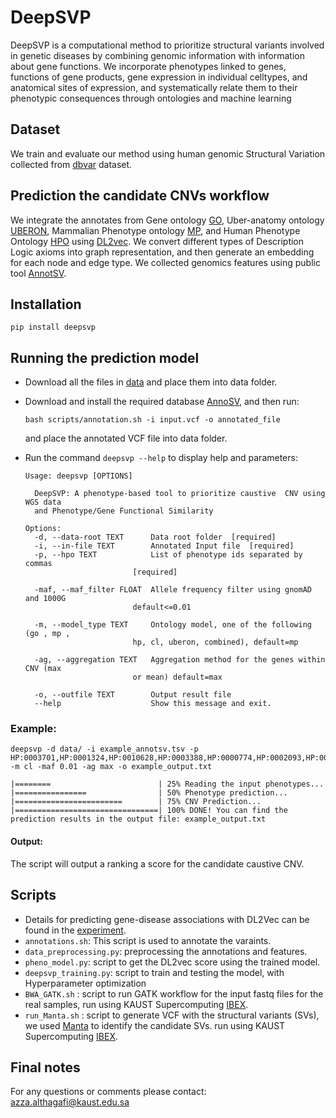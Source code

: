 # DeepSVP
DeepSVP is a computational method to prioritize structural variants involved in genetic diseases by combining genomic information with information about gene functions. We incorporate phenotypes linked to genes, functions
  of gene products, gene expression in individual celltypes, and
  anatomical sites of expression, and systematically relate them to
  their phenotypic consequences through ontologies and machine
  learning
                                                                  
## Dataset
We train and evaluate our method using human genomic Structural Variation collected from [dbvar](https://ftp.ncbi.nlm.nih.gov/pub/dbVar/data/Homo_sapiens/by_assembly/GRCh38/vcf/) dataset.

## Prediction the candidate CNVs workflow
We integrate the annotates from Gene ontology [GO](http://geneontology.org/docs/download-go-annotations/), Uber-anatomy ontology
 [UBERON](https://www.ebi.ac.uk/ols/ontologies/uberon), Mammalian Phenotype ontology [MP](http://www.informatics.jax.org/vocab/mp_ontology), and Human Phenotype Ontology [HPO](https://hpo.jax.org/app/download/annotation) using [DL2vec](https://github.com/bio-ontology-research-group/DL2Vec). We convert different types of Description Logic axioms into graph representation, and then generate an embedding for each node and edge type.
We collected genomics features using public tool [AnnotSV](https://lbgi.fr/AnnotSV/annotations). 


## Installation 
```
pip install deepsvp
```

## Running the prediction model
- Download all the files in [data]() and place them into data folder.
- Download and install the required database [AnnoSV](https://lbgi.fr/AnnotSV/downloads), and then run:
    ```
    bash scripts/annotation.sh -i input.vcf -o annotated_file
    ```
    and place the annotated VCF file into data folder. 

- Run the command `deepsvp --help` to display help and parameters:
    ```
    Usage: deepsvp [OPTIONS]

      DeepSVP: A phenotype-based tool to prioritize caustive  CNV using WGS data
      and Phenotype/Gene Functional Similarity

    Options:
      -d, --data-root TEXT      Data root folder  [required]
      -i, --in-file TEXT        Annotated Input file  [required]
      -p, --hpo TEXT            List of phenotype ids separated by commas
                            [required]

      -maf, --maf_filter FLOAT  Allele frequency filter using gnomAD and 1000G
                            default<=0.01

      -m, --model_type TEXT     Ontology model, one of the following (go , mp ,
                            hp, cl, uberon, combined), default=mp

      -ag, --aggregation TEXT   Aggregation method for the genes within CNV (max
                            or mean) default=max

      -o, --outfile TEXT        Output result file
      --help                    Show this message and exit.
    ```

### Example:

    deepsvp -d data/ -i example_annotsv.tsv -p HP:0003701,HP:0001324,HP:0010628,HP:0003388,HP:0000774,HP:0002093,HP:0000508,HP:0000218 -m cl -maf 0.01 -ag max -o example_output.txt
    
 ```   
 |========                        | 25% Reading the input phenotypes...
 |================                | 50% Phenotype prediction... 
 |========================        | 75% CNV Prediction... 
 |================================| 100% DONE! You can find the prediction results in the output file: example_output.txt
```

#### Output:
The script will output a ranking a score for the candidate caustive CNV. 

## Scripts 
- Details for predicting gene-disease associations with DL2Vec can be found in the [experiment](https://github.com/bio-ontology-research-group/DL2Vec/tree/master/Experiment).
- ``annotations.sh``: This script is used to annotate the varaints.
- ``data_preprocessing.py``: preprocessing the annotations and features.
- ``pheno_model.py``: script to get the DL2vec score using the trained model.
- ``deepsvp_training.py``: script to train and testing the model, with Hyperparameter optimization
- ``BWA_GATK.sh`` : script to run GATK workflow for the input fastq files for the real samples, run using KAUST Supercomputing [IBEX](https://www.hpc.kaust.edu.sa/ibex).
- ``run_Manta.sh`` : script to generate VCF with the structural variants (SVs), we used [Manta](https://github.com/Illumina/manta) to identify the candidate SVs.  run using KAUST Supercomputing [IBEX](https://www.hpc.kaust.edu.sa/ibex).

## Final notes
For any questions or comments please contact: azza.althagafi@kaust.edu.sa
